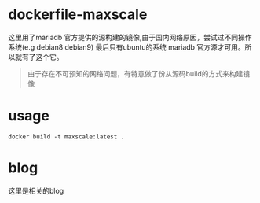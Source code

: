 # dockerfile-maxscale

这里用了mariadb 官方提供的源构建的镜像,由于国内网络原因，尝试过不同操作系统(e.g debian8 debian9) 最后只有ubuntu的系统 mariadb 官方源才可用。所以就有了这个它。

> 由于存在不可预知的网络问题，有特意做了份从源码build的方式来构建镜像

# usage

`docker build -t maxscale:latest .`

# blog

这里是相关的blog
